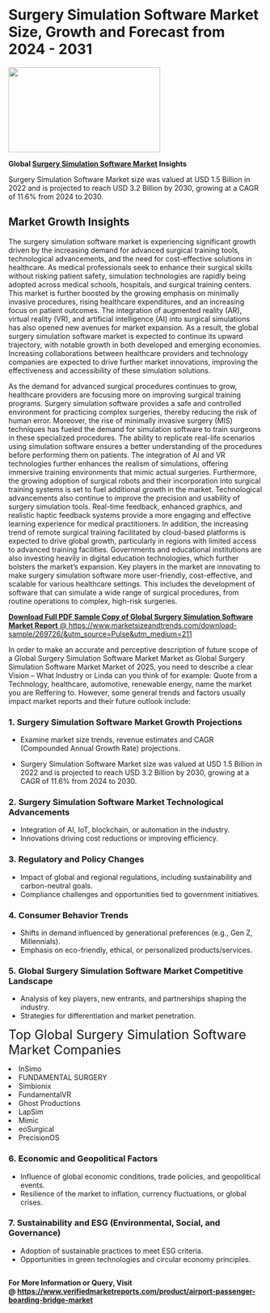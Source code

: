 <H1>Surgery Simulation Software Market Size, Growth and Forecast from 2024 - 2031</H1><img class="aligncenter size-medium wp-image-584254" src="https://thirdeyenews.in/wp-content/uploads/2024/09/Global-Market-Research-300x168.jpeg" alt="" width="300" height="168" /><p><strong>Global&nbsp;<a href="https://www.marketsizeandtrends.com/download-sample/269726/&amp;utm_source=Pulse&amp;utm_medium=211">Surgery Simulation Software Market</a> Insights</strong></p><p>Surgery Simulation Software Market size was valued at USD 1.5 Billion in 2022 and is projected to reach USD 3.2 Billion by 2030, growing at a CAGR of 11.6% from 2024 to 2030.</p><p><h2>Market Growth Insights</h2> <p>The surgery simulation software market is experiencing significant growth driven by the increasing demand for advanced surgical training tools, technological advancements, and the need for cost-effective solutions in healthcare. As medical professionals seek to enhance their surgical skills without risking patient safety, simulation technologies are rapidly being adopted across medical schools, hospitals, and surgical training centers. This market is further boosted by the growing emphasis on minimally invasive procedures, rising healthcare expenditures, and an increasing focus on patient outcomes. The integration of augmented reality (AR), virtual reality (VR), and artificial intelligence (AI) into surgical simulations has also opened new avenues for market expansion. As a result, the global surgery simulation software market is expected to continue its upward trajectory, with notable growth in both developed and emerging economies. Increasing collaborations between healthcare providers and technology companies are expected to drive further market innovations, improving the effectiveness and accessibility of these simulation solutions.</p> <p><a href="#"></a></p> <p>As the demand for advanced surgical procedures continues to grow, healthcare providers are focusing more on improving surgical training programs. Surgery simulation software provides a safe and controlled environment for practicing complex surgeries, thereby reducing the risk of human error. Moreover, the rise of minimally invasive surgery (MIS) techniques has fueled the demand for simulation software to train surgeons in these specialized procedures. The ability to replicate real-life scenarios using simulation software ensures a better understanding of the procedures before performing them on patients. The integration of AI and VR technologies further enhances the realism of simulations, offering immersive training environments that mimic actual surgeries. Furthermore, the growing adoption of surgical robots and their incorporation into surgical training systems is set to fuel additional growth in the market. Technological advancements also continue to improve the precision and usability of surgery simulation tools. Real-time feedback, enhanced graphics, and realistic haptic feedback systems provide a more engaging and effective learning experience for medical practitioners. In addition, the increasing trend of remote surgical training facilitated by cloud-based platforms is expected to drive global growth, particularly in regions with limited access to advanced training facilities. Governments and educational institutions are also investing heavily in digital education technologies, which further bolsters the market’s expansion. Key players in the market are innovating to make surgery simulation software more user-friendly, cost-effective, and scalable for various healthcare settings. This includes the development of software that can simulate a wide range of surgical procedures, from routine operations to complex, high-risk surgeries. <p><a href="#"></p><p><span class=""><strong>Download Full PDF Sample Copy of Global Surgery Simulation Software Market Report</strong> @ <a href="https://www.marketsizeandtrends.com/download-sample/269726/&amp;utm_source=Pulse&amp;utm_medium=211" target="_blank">https://www.marketsizeandtrends.com/download-sample/269726/&amp;utm_source=Pulse&amp;utm_medium=211</a></span></p><p>In order to make an accurate and perceptive description of future scope of a Global&nbsp;Surgery Simulation Software Market Market as Global&nbsp;Surgery Simulation Software Market Market of 2025, you need to describe a clear Vision &ndash; What Industry or Linda can you think of for example: Quote from a Technology, healthcare, automotive, renewable energy, name the market you are Reffering to. However, some general trends and factors usually impact market reports and their future outlook include:</p><h3>1.&nbsp;<strong>Surgery Simulation Software Market Growth Projections</strong></h3><ul><li>Examine market size trends, revenue estimates and CAGR (Compounded Annual Growth Rate) projections.</li><li><p>Surgery Simulation Software Market size was valued at USD 1.5 Billion in 2022 and is projected to reach USD 3.2 Billion by 2030, growing at a CAGR of 11.6% from 2024 to 2030.</p></li></ul><h3>2.&nbsp;<strong>Surgery Simulation Software Market Technological Advancements</strong></h3><ul><li>Integration of AI, IoT, blockchain, or automation in the industry.</li><li>Innovations driving cost reductions or improving efficiency.</li></ul><h3>3.&nbsp;<strong>Regulatory and Policy Changes</strong></h3><ul><li>Impact of global and regional regulations, including sustainability and carbon-neutral goals.</li><li>Compliance challenges and opportunities tied to government initiatives.</li></ul><h3>4.&nbsp;<strong>Consumer Behavior Trends</strong></h3><ul><li>Shifts in demand influenced by generational preferences (e.g., Gen Z, Millennials).</li><li>Emphasis on eco-friendly, ethical, or personalized products/services.</li></ul><h3>5.&nbsp;<strong>Global Surgery Simulation Software Market Competitive Landscape</strong></h3><ul><li>Analysis of key players, new entrants, and partnerships shaping the industry.</li><li>Strategies for differentiation and market penetration.</li></ul><p data-pm-slice="1 1 []"><span style="color: inherit; font-family: inherit; font-size: 25px;">Top Global Surgery Simulation Software Market Companies</span></p><div class="" data-test-id=""><p><li>InSimo</li><li> FUNDAMENTAL SURGERY</li><li> Simbionix</li><li> FundamentalVR</li><li> Ghost Productions</li><li> LapSim</li><li> Mimic</li><li> eoSurgical</li><li> PrecisionOS</li></p></div><h3>6.&nbsp;<strong>Economic and Geopolitical Factors</strong></h3><ul><li>Influence of global economic conditions, trade policies, and geopolitical events.</li><li>Resilience of the market to inflation, currency fluctuations, or global crises.</li></ul><h3>7.&nbsp;<strong>Sustainability and ESG (Environmental, Social, and Governance)</strong></h3><ul><li>Adoption of sustainable practices to meet ESG criteria.</li><li>Opportunities in green technologies and circular economy principles.</li></ul><h2><strong style="font-size: 14px;">For More Information or Query, Visit @&nbsp;</strong><a style="background-color: #ffffff; font-size: 14px;" href="https://www.marketsizeandtrends.com/report/surgery-simulation-software-market/" target="_blank">https://www.verifiedmarketreports.com/product/airport-passenger-boarding-bridge-market</a></h2>
